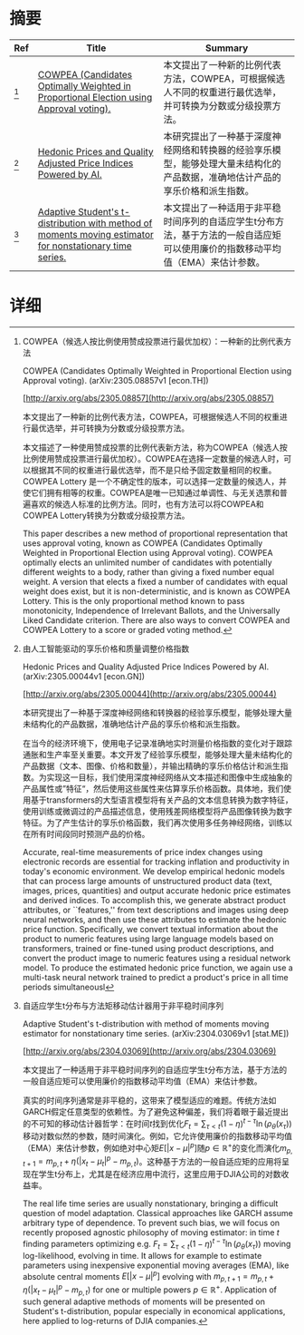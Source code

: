 # 摘要

| Ref | Title | Summary |
| --- | --- | --- |
| [^1] | [COWPEA (Candidates Optimally Weighted in Proportional Election using Approval voting).](http://arxiv.org/abs/2305.08857) | 本文提出了一种新的比例代表方法，COWPEA，可根据候选人不同的权重进行最优选举，并可转换为分数或分级投票方法。 |
| [^2] | [Hedonic Prices and Quality Adjusted Price Indices Powered by AI.](http://arxiv.org/abs/2305.00044) | 本研究提出了一种基于深度神经网络和转换器的经验享乐模型，能够处理大量未结构化的产品数据，准确地估计产品的享乐价格和派生指数。 |
| [^3] | [Adaptive Student's t-distribution with method of moments moving estimator for nonstationary time series.](http://arxiv.org/abs/2304.03069) | 本文提出了一种适用于非平稳时间序列的自适应学生t分布方法，基于方法的一般自适应矩可以使用廉价的指数移动平均值（EMA）来估计参数。 |

# 详细

[^1]: COWPEA（候选人按比例使用赞成投票进行最优加权）：一种新的比例代表方法

    COWPEA (Candidates Optimally Weighted in Proportional Election using Approval voting). (arXiv:2305.08857v1 [econ.TH])

    [http://arxiv.org/abs/2305.08857](http://arxiv.org/abs/2305.08857)

    本文提出了一种新的比例代表方法，COWPEA，可根据候选人不同的权重进行最优选举，并可转换为分数或分级投票方法。

    

    本文描述了一种使用赞成投票的比例代表新方法，称为COWPEA（候选人按比例使用赞成投票进行最优加权）。COWPEA在选择一定数量的候选人时，可以根据其不同的权重进行最优选举，而不是只给予固定数量相同的权重。COWPEA Lottery 是一个不确定性的版本，可以选择一定数量的候选人，并使它们拥有相等的权重。COWPEA是唯一已知通过单调性、与无关选票和普遍喜欢的候选人标准的比例方法。同时，也有方法可以将COWPEA和COWPEA Lottery转换为分数或分级投票方法。

    This paper describes a new method of proportional representation that uses approval voting, known as COWPEA (Candidates Optimally Weighted in Proportional Election using Approval voting). COWPEA optimally elects an unlimited number of candidates with potentially different weights to a body, rather than giving a fixed number equal weight. A version that elects a fixed a number of candidates with equal weight does exist, but it is non-deterministic, and is known as COWPEA Lottery. This is the only proportional method known to pass monotonicity, Independence of Irrelevant Ballots, and the Universally Liked Candidate criterion. There are also ways to convert COWPEA and COWPEA Lottery to a score or graded voting method.
    
[^2]: 由人工智能驱动的享乐价格和质量调整价格指数

    Hedonic Prices and Quality Adjusted Price Indices Powered by AI. (arXiv:2305.00044v1 [econ.GN])

    [http://arxiv.org/abs/2305.00044](http://arxiv.org/abs/2305.00044)

    本研究提出了一种基于深度神经网络和转换器的经验享乐模型，能够处理大量未结构化的产品数据，准确地估计产品的享乐价格和派生指数。

    

    在当今的经济环境下，使用电子记录准确地实时测量价格指数的变化对于跟踪通胀和生产率至关重要。本文开发了经验享乐模型，能够处理大量未结构化的产品数据（文本、图像、价格和数量），并输出精确的享乐价格估计和派生指数。为实现这一目标，我们使用深度神经网络从文本描述和图像中生成抽象的产品属性或”特征“，然后使用这些属性来估算享乐价格函数。具体地，我们使用基于transformers的大型语言模型将有关产品的文本信息转换为数字特征，使用训练或微调过的产品描述信息，使用残差网络模型将产品图像转换为数字特征。为了产生估计的享乐价格函数，我们再次使用多任务神经网络，训练以在所有时间段同时预测产品的价格。

    Accurate, real-time measurements of price index changes using electronic records are essential for tracking inflation and productivity in today's economic environment. We develop empirical hedonic models that can process large amounts of unstructured product data (text, images, prices, quantities) and output accurate hedonic price estimates and derived indices. To accomplish this, we generate abstract product attributes, or ``features,'' from text descriptions and images using deep neural networks, and then use these attributes to estimate the hedonic price function. Specifically, we convert textual information about the product to numeric features using large language models based on transformers, trained or fine-tuned using product descriptions, and convert the product image to numeric features using a residual network model. To produce the estimated hedonic price function, we again use a multi-task neural network trained to predict a product's price in all time periods simultaneousl
    
[^3]: 自适应学生t分布与方法矩移动估计器用于非平稳时间序列

    Adaptive Student's t-distribution with method of moments moving estimator for nonstationary time series. (arXiv:2304.03069v1 [stat.ME])

    [http://arxiv.org/abs/2304.03069](http://arxiv.org/abs/2304.03069)

    本文提出了一种适用于非平稳时间序列的自适应学生t分布方法，基于方法的一般自适应矩可以使用廉价的指数移动平均值（EMA）来估计参数。

    

    真实的时间序列通常是非平稳的，这带来了模型适应的难题。传统方法如GARCH假定任意类型的依赖性。为了避免这种偏差，我们将着眼于最近提出的不可知的移动估计器哲学：在时间$t$找到优化$F_t=\sum_{\tau<t} (1-\eta)^{t-\tau} \ln(\rho_\theta (x_\tau))$移动对数似然的参数，随时间演化。例如，它允许使用廉价的指数移动平均值（EMA）来估计参数，例如绝对中心矩$E[|x-\mu|^p]$随$p\in\mathbb{R}^+$的变化而演化$m_{p,t+1} = m_{p,t} + \eta (|x_t-\mu_t|^p-m_{p,t})$。这种基于方法的一般自适应矩的应用将呈现在学生t分布上，尤其是在经济应用中流行，这里应用于DJIA公司的对数收益率。

    The real life time series are usually nonstationary, bringing a difficult question of model adaptation. Classical approaches like GARCH assume arbitrary type of dependence. To prevent such bias, we will focus on recently proposed agnostic philosophy of moving estimator: in time $t$ finding parameters optimizing e.g. $F_t=\sum_{\tau<t} (1-\eta)^{t-\tau} \ln(\rho_\theta (x_\tau))$ moving log-likelihood, evolving in time. It allows for example to estimate parameters using inexpensive exponential moving averages (EMA), like absolute central moments $E[|x-\mu|^p]$ evolving with $m_{p,t+1} = m_{p,t} + \eta (|x_t-\mu_t|^p-m_{p,t})$ for one or multiple powers $p\in\mathbb{R}^+$. Application of such general adaptive methods of moments will be presented on Student's t-distribution, popular especially in economical applications, here applied to log-returns of DJIA companies.
    

